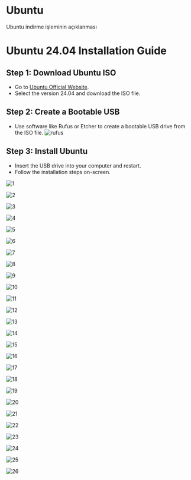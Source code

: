 # Ubuntu
Ubuntu indirme işleminin açıklanması
# Ubuntu 24.04 Installation Guide

## Step 1: Download Ubuntu ISO
- Go to [Ubuntu Official Website](https://ubuntu.com/download/desktop).
- Select the version 24.04 and download the ISO file.

## Step 2: Create a Bootable USB
- Use software like Rufus or Etcher to create a bootable USB drive from the ISO file.
![rufus](https://github.com/ramaaa963/Ubuntu/blob/main/Ekran%20g%C3%B6r%C3%BCnt%C3%BCs%C3%BC%202024-10-26%20013154.png)

## Step 3: Install Ubuntu
- Insert the USB drive into your computer and restart.
- Follow the installation steps on-screen.

![1](https://github.com/ramaaa963/Ubuntu/blob/main/Ekran%20g%C3%B6r%C3%BCnt%C3%BCs%C3%BC%202024-10-26%20013048.png)

![2](https://github.com/ramaaa963/Ubuntu/blob/main/Ekran%20g%C3%B6r%C3%BCnt%C3%BCs%C3%BC%202024-10-26%20013101.png)

![3](https://github.com/ramaaa963/Ubuntu/blob/main/Ekran%20g%C3%B6r%C3%BCnt%C3%BCs%C3%BC%202024-10-26%20013154.png)

![4](https://github.com/ramaaa963/Ubuntu/blob/main/Ekran%20g%C3%B6r%C3%BCnt%C3%BCs%C3%BC%202024-10-26%20013208.png)

![5](https://github.com/ramaaa963/Ubuntu/blob/main/Ekran%20g%C3%B6r%C3%BCnt%C3%BCs%C3%BC%202024-10-26%20013216.png)

![6](https://github.com/ramaaa963/Ubuntu/blob/main/Ekran%20g%C3%B6r%C3%BCnt%C3%BCs%C3%BC%202024-10-26%20013253.png)

![7](https://github.com/ramaaa963/Ubuntu/blob/main/Ekran%20g%C3%B6r%C3%BCnt%C3%BCs%C3%BC%202024-10-26%20013426.png)

![8](https://github.com/ramaaa963/Ubuntu/blob/main/Ekran%20g%C3%B6r%C3%BCnt%C3%BCs%C3%BC%202024-10-26%20013512.png)

![9](https://github.com/ramaaa963/Ubuntu/blob/main/Ekran%20g%C3%B6r%C3%BCnt%C3%BCs%C3%BC%202024-10-26%20013640.png)

![10](url_to_image)

![11](url_to_image)

![12](url_to_image)

![13](url_to_image)

![14](url_to_image)

![15](url_to_image)

![16](url_to_image)

![17](url_to_image)

![18](url_to_image)

![19](url_to_image)

![20](url_to_image)

![21](url_to_image)


![22](url_to_image)

![23](url_to_image)

![24](url_to_image)


![25](url_to_image)


![26](url_to_image)


